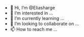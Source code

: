 - 👋 Hi, I’m @Eliasharge
- 👀 I’m interested in ...
- 🌱 I’m currently learning ...
- 💞️ I’m looking to collaborate on ...
- 📫 How to reach me ...

<!---
Eliasharge/Eliasharge is a ✨ special ✨ repository because its `README.md` (this file) appears on your GitHub profile.
You can click the Preview link to take a look at your changes.
--->
